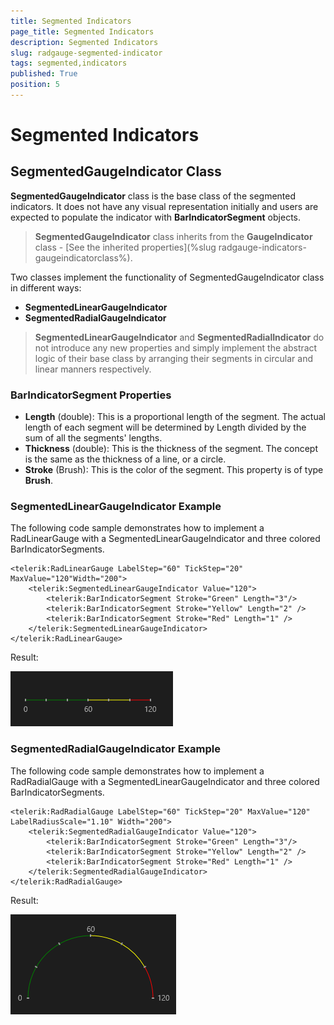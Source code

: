 ```yaml
---
title: Segmented Indicators
page_title: Segmented Indicators
description: Segmented Indicators
slug: radgauge-segmented-indicator
tags: segmented,indicators
published: True
position: 5
---
```


# Segmented Indicators



## SegmentedGaugeIndicator Class

**SegmentedGaugeIndicator** class is the base class of the segmented indicators. It does not have any visual representation initially and users are expected to populate
the indicator with **BarIndicatorSegment** objects.


>**SegmentedGaugeIndicator** class inherits from the **GaugeIndicator** class - [See the inherited properties](%slug radgauge-indicators-gaugeindicatorclass%).

Two classes implement the functionality of SegmentedGaugeIndicator class in different
ways:

* **SegmentedLinearGaugeIndicator**
* **SegmentedRadialGaugeIndicator**

>**SegmentedLinearGaugeIndicator** and **SegmentedRadialIndicator** do not introduce any new properties and simply
implement the abstract logic of their base class by arranging their segments in circular and linear manners respectively.

### BarIndicatorSegment Properties

* **Length** (double): This is a proportional length of the segment. The actual length of each segment will be determined by Length divided by the sum of all the
segments' lengths.
* **Thickness** (double): This is the thickness of the segment. The concept is the same as the thickness of a line, or a circle.
* **Stroke** (Brush): This is the color of the segment. This property is of type **Brush**.

### SegmentedLinearGaugeIndicator Example

The following code sample demonstrates how to implement a RadLinearGauge with a SegmentedLinearGaugeIndicator and three colored BarIndicatorSegments.

	<telerik:RadLinearGauge LabelStep="60" TickStep="20" MaxValue="120"Width="200">
		<telerik:SegmentedLinearGaugeIndicator Value="120">
			<telerik:BarIndicatorSegment Stroke="Green" Length="3"/>
			<telerik:BarIndicatorSegment Stroke="Yellow" Length="2" />
			<telerik:BarIndicatorSegment Stroke="Red" Length="1" />
		</telerik:SegmentedLinearGaugeIndicator>
	</telerik:RadLinearGauge>

Result:

![Rad Gauge-Segmented Linear Gauge Indicator](images/RadGauge-SegmentedLinearGaugeIndicator.png)

### SegmentedRadialGaugeIndicator Example

The following code sample demonstrates how to implement a RadRadialGauge with a SegmentedLinearGaugeIndicator and three colored BarIndicatorSegments.

	<telerik:RadRadialGauge LabelStep="60" TickStep="20" MaxValue="120" LabelRadiusScale="1.10" Width="200">
		<telerik:SegmentedRadialGaugeIndicator Value="120">
			<telerik:BarIndicatorSegment Stroke="Green" Length="3"/>
			<telerik:BarIndicatorSegment Stroke="Yellow" Length="2" />
			<telerik:BarIndicatorSegment Stroke="Red" Length="1" />
		</telerik:SegmentedRadialGaugeIndicator>
	</telerik:RadRadialGauge>

Result:

![Rad Gauge-Segmented Radial Gauge Indicator](images/RadGauge-SegmentedRadialGaugeIndicator.png)